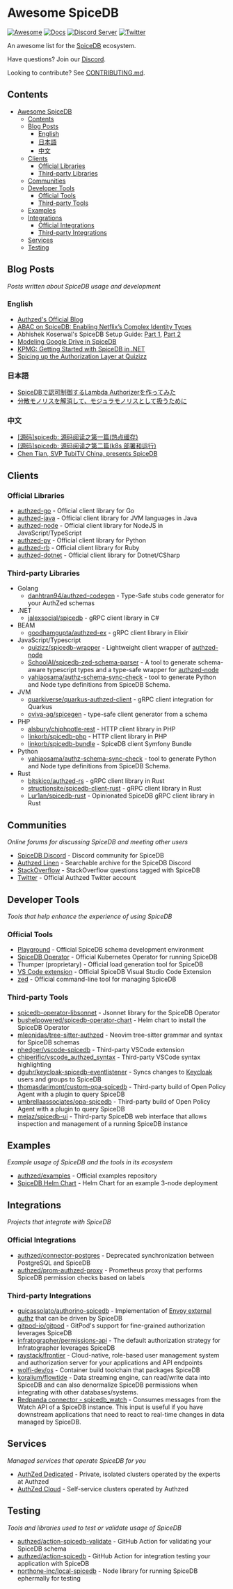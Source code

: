 # Awesome SpiceDB

[![Awesome](https://awesome.re/badge-flat2.svg)](https://awesome.re)
[![Docs](https://img.shields.io/badge/docs-authzed.com-%234B4B6C "Authzed Documentation")](https://docs.authzed.com)
[![Discord Server](https://img.shields.io/discord/844600078504951838?color=7289da&logo=discord "Discord Server")](https://discord.gg/jTysUaxXzM)
[![Twitter](https://img.shields.io/badge/twitter-%40authzed-1D8EEE?logo=twitter "@authzed on Twitter")](https://twitter.com/authzed)

An awesome list for the [SpiceDB] ecosystem.

Have questions? Join our [Discord].

Looking to contribute? See [CONTRIBUTING.md].

[SpiceDB]: https://github.com/authzed/spicedb
[Discord]: https://authzed.com/discord
[CONTRIBUTING.md]: https://github.com/authzed/spicedb/blob/main/CONTRIBUTING.md

## Contents

- [Awesome SpiceDB](#awesome-spicedb)
  - [Contents](#contents)
  - [Blog Posts](#blog-posts)
    - [English](#english)
    - [日本語](#日本語)
    - [中文](#中文) 
  - [Clients](#clients)
    - [Official Libraries](#official-libraries)
    - [Third-party Libraries](#third-party-libraries)
  - [Communities](#communities)
  - [Developer Tools](#developer-tools)
    - [Official Tools](#official-tools)
    - [Third-party Tools](#third-party-tools)
  - [Examples](#examples)
  - [Integrations](#integrations)
    - [Official Integrations](#official-integrations)
    - [Third-party Integrations](#third-party-integrations)
  - [Services](#services)
  - [Testing](#testing)

## Blog Posts

_Posts written about SpiceDB usage and development_

### English

- [Authzed's Official Blog](https://authzed.com/blog)
- [ABAC on SpiceDB: Enabling Netflix’s Complex Identity Types](https://netflixtechblog.com/abac-on-spicedb-enabling-netflixs-complex-identity-types-c118f374fa89)
- Abhishek Koserwal's SpiceDB Setup Guide: [Part 1](https://akoserwal.medium.com/a-comprehensive-guide-to-setting-up-spicedb-with-postgresql-and-a-monitoring-stack-b250f31d7775), [Part 2](https://akoserwal.medium.com/part-2-a-comprehensive-guide-to-setting-up-spicedb-operator-with-postgresql-and-a-monitoring-stack-3b3f92e20d77)
- [Modeling Google Drive in SpiceDB](https://www.mbilski.com/posts/fine-grained-authorization-made-easy-modeling-google-drive-in-spicedb)
- [KPMG: Getting Started with SpiceDB in .NET](https://medium.com/kpmg-uk-engineering/getting-started-with-spicedb-in-net-741e353a4d83)
- [Spicing up the Authorization Layer at Quizizz](https://eng.quizizz.com/p/spicing-up-the-authorization-layer)

### 日本語

- [SpiceDBで認可制御するLambda Authorizerを作ってみた](https://zenn.dev/manaty226/articles/96b6b693c6621c)
- [分散モノリスを解消して、モジュラモノリスとして扱うために](https://logmi.jp/tech/articles/329073)

### 中文

- [[源码]spicedb: 源码阅读之第一篇(热点缓存)](https://kylinlingh.github.io/2023/06/28/%E6%BA%90%E7%A0%81-spicedb-%E6%BA%90%E7%A0%81%E9%98%85%E8%AF%BB%E4%B9%8B%E7%AC%AC%E4%B8%80%E7%AF%87-%E7%83%AD%E7%82%B9%E7%BC%93%E5%AD%98/)
- [[源码]spicedb: 源码阅读之第二篇(k8s 部署和运行)](https://kylinlingh.github.io/2023/07/19/%E6%BA%90%E7%A0%81-spicedb-%E6%BA%90%E7%A0%81%E9%98%85%E8%AF%BB%E4%B9%8B%E7%AC%AC%E4%BA%8C%E7%AF%87-k8s-%E9%83%A8%E7%BD%B2/)
- [Chen Tian, SVP TubiTV China, presents SpiceDB](https://zhuanlan.zhihu.com/p/685603356)

## Clients


### Official Libraries

- [authzed-go](https://github.com/authzed/authzed-go) - Official client library for Go
- [authzed-java](https://github.com/authzed/authzed-java) - Official client library for JVM languages in Java
- [authzed-node](https://github.com/authzed/authzed-node) - Official client library for NodeJS in JavaScript/TypeScript
- [authzed-py](https://github.com/authzed/authzed-py) - Official client library for Python
- [authzed-rb](https://github.com/authzed/authzed-rb) - Official client library for Ruby
- [authzed-dotnet](https://github.com/authzed/authzed-dotnet) - Official client library for Dotnet/CSharp

### Third-party Libraries

- Golang
  - [danhtran94/authzed-codegen](https://github.com/danhtran94/authzed-codegen) - Type-Safe stubs code generator for your AuthZed schemas
- .NET
  - [jalexsocial/spicedb](https://github.com/JalexSocial/SpiceDb) - gRPC client library in C#
- BEAM
  - [goodhamgupta/authzed-ex](https://github.com/goodhamgupta/authzed_ex) - gRPC client library in Elixir
- JavaScript/Typescript
  - [quizizz/spicedb-wrapper](https://github.com/quizizz/spicedb-wrapper) - Lightweight client wrapper of [authzed-node](https://github.com/authzed/authzed-node)
  - [SchoolAI/spicedb-zed-schema-parser](https://github.com/SchoolAI/spicedb-zed-schema-parser) - A tool to generate schema-aware typescript types and a type-safe wrapper for [authzed-node](https://github.com/authzed/authzed-node)
  - [yahiaosama/authz-schema-sync-check](https://github.com/yahiaosama/authz-schema-sync-check) - tool to generate Python and Node type definitions from SpiceDB Schema.
- JVM
  - [quarkiverse/quarkus-authzed-client](https://github.com/quarkiverse/quarkus-authzed-client) - gRPC client integration for Quarkus
  - [oviva-ag/spicegen](https://github.com/oviva-ag/spicegen) - type-safe client generator from a schema
- PHP
  - [alsbury/chiphpotle-rest](https://github.com/alsbury/chiphpotle-rest) - HTTP client library in PHP
  - [linkorb/spicedb-php](https://github.com/linkorb/spicedb-php) - HTTP client library in PHP
  - [linkorb/spicedb-bundle](https://github.com/linkorb/spicedb-bundle) - SpiceDB client Symfony Bundle
- Python
  - [yahiaosama/authz-schema-sync-check](https://github.com/yahiaosama/authz-schema-sync-check) - tool to generate Python and Node type definitions from SpiceDB Schema.
- Rust
  - [bitskico/authzed-rs](https://github.com/BitskiCo/authzed-rs) - gRPC client library in Rust
  - [structionsite/spicedb-client-rust](https://github.com/StructionSite/spicedb-client-rust) - gRPC client library in Rust
  - [Lur1an/spicedb-rust](https://github.com/Lur1an/spicedb-rust) - Opinionated SpiceDB gRPC client library in Rust

## Communities

_Online forums for discussing SpiceDB and meeting other users_

- [SpiceDB Discord](https://authzed.com/discord) - Discord community for SpiceDB
- [Authzed Linen](https://linen.authzed.com) - Searchable archive for the SpiceDB Discord
- [StackOverflow](https://stackoverflow.com/questions/tagged/spicedb) - StackOverflow questions tagged with SpiceDB
- [Twitter](https://twitter.com/authzed) - Official Authzed Twitter account

## Developer Tools

_Tools that help enhance the experience of using SpiceDB_

### Official Tools

- [Playground](https://play.authzed.com) - Official SpiceDB schema development environment
- [SpiceDB Operator](https://github.com/authzed/spicedb-operator) - Official Kubernetes Operator for running SpiceDB
- Thumper (proprietary) - Official load generation tool for SpiceDB
- [VS Code extension](https://marketplace.visualstudio.com/items?itemName=authzed.spicedb-vscode) - Official SpiceDB Visual Studio Code Extension
- [zed](https://github.com/authzed/zed) - Official command-line tool for managing SpiceDB

### Third-party Tools

- [spicedb-operator-libsonnet](https://github.com/jsonnet-libs/spicedb-operator-libsonnet) - Jsonnet library for the SpiceDB Operator
- [bushelpowered/spicedb-operator-chart](https://github.com/bushelpowered/spicedb-operator-chart) - Helm chart to install the SpiceDB Operator
- [mleonidas/tree-sitter-authzed](https://github.com/mleonidas/tree-sitter-authzed) - Neovim tree-sitter grammar and syntax for SpiceDB schemas
- [nhedger/vscode-spicedb](https://github.com/nhedger/vscode-spicedb) - Third-party VSCode extension
- [chiperific/vscode_authzed_syntax](https://github.com/chiperific/vscode_authzed_syntax) - Third-party VSCode syntax highlighting
- [dguhr/keycloak-spicedb-eventlistener](https://github.com/DGuhr/keycloak-spicedb-eventlistener) - Syncs changes to [Keycloak](https://www.keycloak.org) users and groups to SpiceDB
- [thomasdarimont/custom-opa-spicedb](https://github.com/thomasdarimont/custom-opa-spicedb) - Third-party build of Open Policy Agent with a plugin to query SpiceDB
- [umbrellaassociates/opa-spicedb](https://github.com/umbrellaassociates/opa-spicedb) - Third-party build of Open Policy Agent with a plugin to query SpiceDB
- [mejaz/spicedb-ui](https://github.com/mejaz/spicedb-ui) - Third-party SpiceDB web interface that allows inspection and management of a running SpiceDB instance

## Examples

_Example usage of SpiceDB and the tools in its ecosystem_

- [authzed/examples](https://github.com/authzed/examples) - Official examples repository
- [SpiceDB Helm Chart](https://github.com/jonwhitty/helm-charts/tree/master/charts/spicedb) - Helm Chart for an example 3-node deployment

## Integrations

_Projects that integrate with SpiceDB_

### Official Integrations

- [authzed/connector-postgres](https://github.com/authzed/connector-postgresql) - Deprecated synchronization between PostgreSQL and SpiceDB
- [authzed/prom-authzed-proxy](https://github.com/authzed/prom-authzed-proxy) - Prometheus proxy that performs SpiceDB permission checks based on labels

### Third-party Integrations

- [guicassolato/authorino-spicedb](https://github.com/guicassolato/authorino-spicedb) - Implementation of [Envoy external authz](https://www.envoyproxy.io/docs/envoy/latest/configuration/http/http_filters/ext_authz_filter) that can be driven by SpiceDB
- [gitpod-io/gitpod](https://github.com/gitpod-io/gitpod) - GitPod's support for fine-grained authorization leverages SpiceDB
- [infratographer/permissions-api](https://github.com/infratographer/permissions-api) - The default authorization strategy for Infratographer leverages SpiceDB
- [raystack/frontier](https://github.com/raystack/frontier) - Cloud-native, role-based user management system and authorization server for your applications and API endpoints
- [wolfi-dev/os](https://github.com/wolfi-dev/os/blob/main/spicedb.yaml) - Container build toolchain that packages SpiceDB
- [koralium/flowtide](https://koralium.github.io/flowtide/docs/connectors/spicedb) - Data streaming engine, can read/write data into SpiceDB and can also denormalize SpiceDB permissions when integrating with other databases/systems.
- [Redpanda connector - spicedb_watch](https://docs.redpanda.com/redpanda-connect/components/inputs/spicedb_watch/) - Consumes messages from the Watch API of a SpiceDB instance. This input is useful if you have downstream applications that need to react to real-time changes in data managed by SpiceDB.

## Services

_Managed services that operate SpiceDB for you_

- [AuthZed Dedicated](https://authzed.com/pricing) - Private, isolated clusters operated by the experts at Authzed
- [AuthZed Cloud](https://app.authzed.cloud/) - Self-service clusters operated by Authzed

## Testing

_Tools and libraries used to test or validate usage of SpiceDB_

- [authzed/action-spicedb-validate](https://github.com/authzed/action-spicedb-validate) - GitHub Action for validating your SpiceDB schema
- [authzed/action-spicedb](https://github.com/authzed/action-spicedb) - GitHub Action for integration testing your application with SpiceDB
- [northone-inc/local-spicedb](https://github.com/northone-inc/local-spicedb) - Node library for running SpiceDB ephermally for testing
